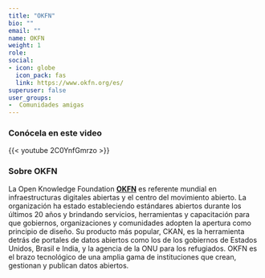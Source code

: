 ```yaml
---
title: "OKFN"
bio: ""
email: ""
name: OKFN
weight: 1
role: 
social:
- icon: globe
  icon_pack: fas
  link: https://www.okfn.org/es/
superuser: false
user_groups:
-  Comunidades amigas
---
```


### Conócela en este video

{{< youtube 2C0YnfGmrzo >}} 

### Sobre OKFN

La Open Knowledge Foundation **[OKFN](https://www.okfn.org/es/)** es referente mundial en infraestructuras digitales abiertas y el centro del movimiento abierto. La organización ha estado estableciendo estándares abiertos durante los últimos 20 años y brindando servicios, herramientas y capacitación para que gobiernos, organizaciones y comunidades adopten la apertura como principio de diseño. Su producto más popular, CKAN, es la herramienta detrás de portales de datos abiertos como los de los gobiernos de Estados Unidos, Brasil e India, y la agencia de la ONU para los refugiados. OKFN es el brazo tecnológico de una amplia gama de instituciones que crean, gestionan y publican datos abiertos.
